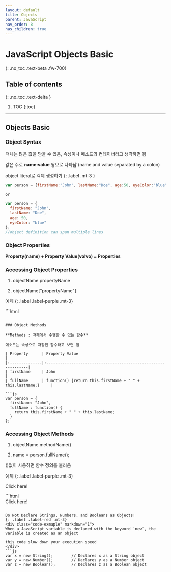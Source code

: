 ```yaml
---
layout: default
title: Objects
parent: JavaScript
nav_order: 8
has_children: true
---
```


# JavaScript Objects Basic 
{: .no_toc .text-beta .fw-700}

## Table of contents
{: .no_toc .text-delta }

1. TOC
{:toc}

---

## Objects Basic 

### Object Syntax

객체는 많은 값을 담을 수 있음, 속성이나 메소드의 컨테이너라고 생각하면 됨

값은 주로 **name:value** 쌍으로 나타남 (name and value separated by a colon)

object literal로 객체 생성하기
{: .label .mt-3 }
```js
var person = {firstName:"John", lastName:"Doe", age:50, eyeColor:"blue"};

or

var person = {
  firstName: "John",
  lastName: "Doe",
  age: 50,
  eyeColor: "blue"
};
//object definition can span multiple lines
```

### Object Properties

**Property(name) + Property Value(volvo) = Properties**

### Accessing Object Properties

1. objectName.propertyName

2. objectName["propertyName"]

예제
{: .label .label-purple .mt-3}
<div class="code-example" markdown="1">
<div id="a"></div>
<div id="b"></div>

<script>
var person = {
  firstName: "John",
  lastName : "Doe",
  id     :  5566
};

document.getElementById("a").innerHTML = person.firstName
document.getElementById("b").innerHTML = person["lastName"]
</script>
</div>
```html
<div id="a"></div>
<div id="b"></div>

<script>
var person = {
  firstName: "John",
  lastName : "Doe",
  id     :  5566
};

document.getElementById("a").innerHTML = person.firstName
document.getElementById("b").innerHTML = person["lastName"]
</script>
```

### Object Methods

**Methods : 객체에서 수행할 수 있는 함수**

메소드는 속성으로 저장된 함수라고 보면 됨

| Property      | Property Value                                                |
|:--------------|:--------------------------------------------------------------|
| firstName     | John                                                          |
| fullName      | function() {return this.firstName + " " + this.lastName;}     |

```js
var person = {
  firstName: "John",
  fullName : function() {
    return this.firstName + " " + this.lastName;
  }
};
```

### Accessing Object Methods

1. objectName.methodName()

2. name = person.fullName();

()없이 사용하면 함수 정의를 불러옴

예제
{: .label .label-purple .mt-3}
<div class="code-example" markdown="1">
<div id="a" onclick="change()">Click here!</div>
<script>
var person = {
  firstName: "Kwon",
  lastName: "Grace",
  fullName : function() {
    return this.firstName + " " + this.lastName;
  }
};

function change(){
    document.getElementById("a").innerHTML = person.fullName()
}
</script>
</div>
```html
<div id="a" onclick="change()">Click here!</div>
<script>
var person = {
  firstName: "Kwon",
  lastName: "Grace",
  fullName : function() {
    return this.firstName + " " + this.lastName;
  }
};

function change(){
    document.getElementById("a").innerHTML = person.fullName()
}
</script>
```

Do Not Declare Strings, Numbers, and Booleans as Objects!
{: .label .label-red .mt-3}
<div class="code-exmaple" markdown="1">
When a JavaScript variable is declared with the keyword `new`, the variable is created as an object

this code slow down your execution speed
</div>
```js
var x = new String();        // Declares x as a String object
var y = new Number();        // Declares y as a Number object
var z = new Boolean();       // Declares z as a Boolean object
```
 